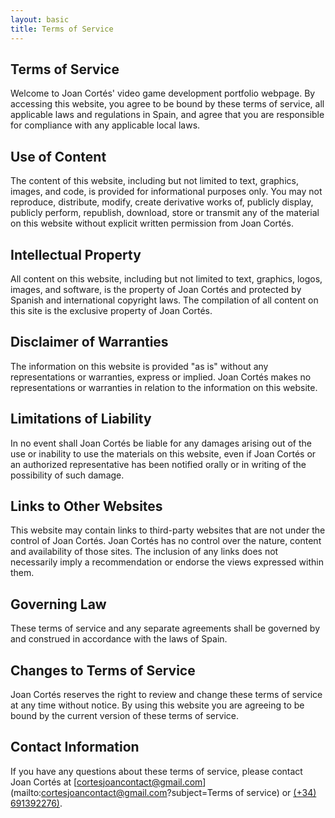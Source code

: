```yaml
---
layout: basic
title: Terms of Service
---
```

## Terms of Service

Welcome to Joan Cortés' video game development portfolio webpage. By accessing this website, you agree to be bound by these terms of service, all applicable laws and regulations in Spain, and agree that you are responsible for compliance with any applicable local laws.

## Use of Content

The content of this website, including but not limited to text, graphics, images, and code, is provided for informational purposes only. You may not reproduce, distribute, modify, create derivative works of, publicly display, publicly perform, republish, download, store or transmit any of the material on this website without explicit written permission from Joan Cortés.

## Intellectual Property

All content on this website, including but not limited to text, graphics, logos, images, and software, is the property of Joan Cortés and protected by Spanish and international copyright laws. The compilation of all content on this site is the exclusive property of Joan Cortés.

## Disclaimer of Warranties

The information on this website is provided "as is" without any representations or warranties, express or implied. Joan Cortés makes no representations or warranties in relation to the information on this website.

## Limitations of Liability

In no event shall Joan Cortés be liable for any damages arising out of the use or inability to use the materials on this website, even if Joan Cortés or an authorized representative has been notified orally or in writing of the possibility of such damage.

## Links to Other Websites

This website may contain links to third-party websites that are not under the control of Joan Cortés. Joan Cortés has no control over the nature, content and availability of those sites. The inclusion of any links does not necessarily imply a recommendation or endorse the views expressed within them.

## Governing Law

These terms of service and any separate agreements shall be governed by and construed in accordance with the laws of Spain.

## Changes to Terms of Service

Joan Cortés reserves the right to review and change these terms of service at any time without notice. By using this website you are agreeing to be bound by the current version of these terms of service.

## Contact Information

If you have any questions about these terms of service, please contact Joan Cortés at [cortesjoancontact@gmail.com](mailto:cortesjoancontact@gmail.com?subject=Terms of service) or [(+34) 691392276)](phonteto:+34691392276).

